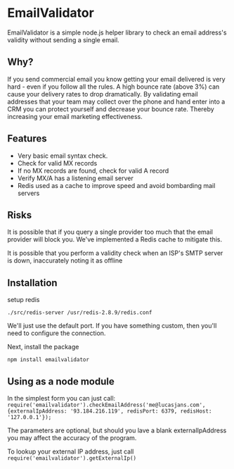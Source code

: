 # EmailValidator

EmailValidator is a simple node.js helper library to check an email address's validity without sending a single email.

## Why?

If you send commercial email you know getting your email delivered is very hard - even if you follow all the rules. A high bounce rate (above 3%) can cause your delivery rates to drop dramatically. By validating email addresses that your team may collect over the phone and hand enter into a CRM you can protect yourself and decrease your bounce rate. Thereby increasing your email marketing effectiveness.

## Features

* Very basic email syntax check. 
* Check for valid MX records
* If no MX records are found, check for valid A record
* Verify MX/A has a listening email server
* Redis used as a cache to improve speed and avoid bombarding mail servers

## Risks

It is possible that if you query a single provider too much that the email provider will block you. We've implemented a Redis cache to mitigate this.

It is possible that you perform a validity check when an ISP's SMTP server is down, inaccurately noting it as offline

## Installation

setup redis

`./src/redis-server /usr/redis-2.8.9/redis.conf`

We'll just use the default port. If you have something custom, then you'll need to configure the connection.

Next, install the package

`npm install emailvalidator`


## Using as a node module

In the simplest form you can just call:
```require('emailvalidator').checkEmailAddress('me@lucasjans.com', {externalIpAddress: '93.184.216.119', redisPort: 6379, redisHost: '127.0.0.1'});```

The parameters are optional, but should you lave a blank externalIpAddress you may affect the accuracy of the program.

To lookup your external IP address, just call
```require('emailvalidator').getExternalIp()```


